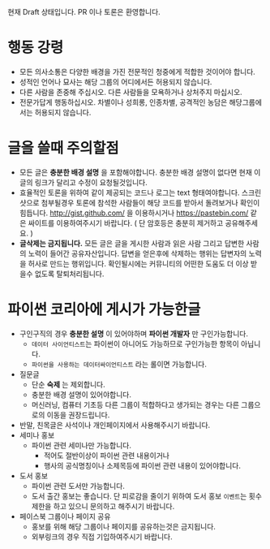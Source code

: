 현재 Draft 상태입니다. PR 이나 토론은 환영합니다.

행동 강령
==========

* 모든 의사소통은 다양한 배경을 가진 전문적인 청중에게 적합한 것이어야 합니다. 
* 성적인 언어나 묘사는 해당 그룹의 어디에서든 허용되지 않습니다.
* 다른 사람을 존중해 주십시오. 다른 사람들을 모욕하거나 상처주지 마십시오. 
* 전문가답게 행동하십시오. 차별이나 성희롱, 인종차별, 공격적인 농담은 해당그룹에서는 허용되지 않습니다.

글을 쓸때 주의할점 
============

* 모든 글은 **충분한 배경 설명** 을 포함해야합니다. 충분한 배경 설명이 없다면 현재 이글의 링크가 달리고 수정이 요청될것입니다.
* 효율적인 토론을 위하여 같이 제공되는 코드나 로그는 text 형태여야합니다. 스크린샷으로 첨부될경우 토론에 참석한 사람들이 해당 코드를 받아서 돌려보거나 확인이 힘듭니다. http://gist.github.com/ 을 이용하시거나 https://pastebin.com/ 같은 싸이트를 이용하여주시기 바랍니다. ( 단 암호등은 충분히 제거하고 공유해주세요. )
* **글삭제는 금지됩니다.** 모든 글은 글을 게시한 사람과 읽은 사람 그리고 답변한 사람의 노력이 들어간 공유자산입니다. 답변을 얻은후에 삭제하는 행위는 답변자의 노력을 허사로 만드는 행위입니다. 확인될시에는 커뮤니티의 어떤한 도움도 더 이상 받을수 없도록 탈퇴처리됩니다.


파이썬 코리아에 게시가 가능한글
==========================
* 구인구직의 경우 **충분한 설명** 이 있어야하며 **파이썬 개발자** 만 구인가능합니다. 
    * `데이터 사이언티스트`는 파이썬이 아니어도 가능하므로 구인가능한 항목이 아닙니다. 
    * `파이썬을 사용하는 데이터싸이언티스트` 라는 롤이면 가능합니다. 
* 질문글 
    * 단순 **숙제** 는 제외합니다.
    * 충분한 배경 설명이 있어야합니다.
    * 머신러닝, 컴퓨터 기초등 다른 그룹이 적합하다고 생가되는 경우는 다른 그룹으로의 이동을 권장드립니다.
* 반말, 친목글은 사석이나 개인페이지에서 사용해주시기 바랍니다.
* 세미나 홍보
    * 파이썬 관련 세미나만 가능합니다.
        * 적어도 절반이상이 파이썬 관련 내용이거나
        * 행사의 공식명칭이나 소제목등에 파이썬 관련 내용이 있어야합니다.
* 도서 홍보
    * 파이썬 관련 도서만 가능합니다.
    * 도서 출간 홍보는 좋습니다. 단 피로감을 줄이기 위하여 도서 홍보 `이벤트`는 횟수제한을 하고 있으니 문의하고 해주시기 바랍니다. 
* 페이스북 그룹이나 페이지 공유
    * 홍보를 위해 해당 그룹이나 페이지를 공유하는것은 금지됩니다.
    * 외부링크의 경우 직접 기입하여주시기 바랍니다.
       
